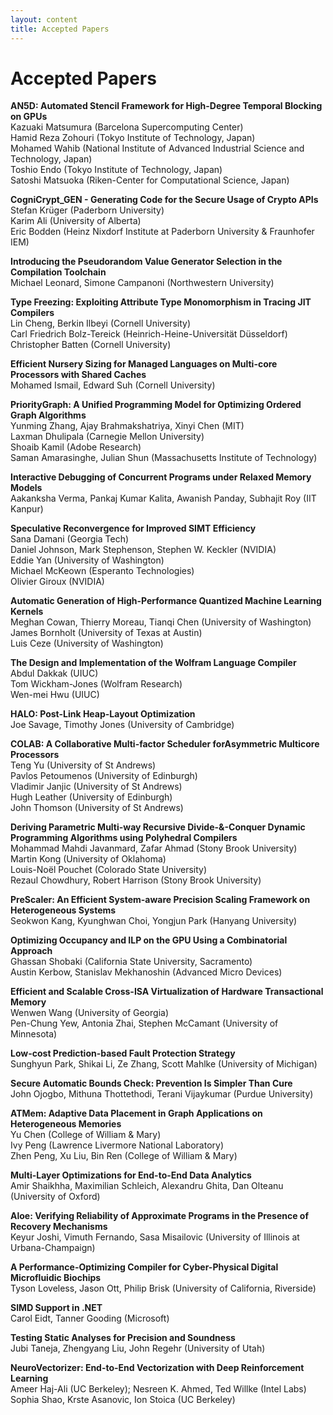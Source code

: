 ```yaml
---
layout: content
title: Accepted Papers
---
```

# Accepted Papers

**AN5D: Automated Stencil Framework for High-Degree Temporal Blocking on GPUs**<br> 
Kazuaki Matsumura (Barcelona Supercomputing Center) <br> 
Hamid Reza Zohouri (Tokyo Institute of Technology, Japan)<br> 
Mohamed Wahib (National Institute of Advanced Industrial Science and Technology, Japan)<br> 
Toshio Endo (Tokyo Institute of Technology, Japan)<br> 
Satoshi Matsuoka (Riken-Center for Computational Science, Japan)

**CogniCrypt_GEN - Generating Code for the Secure Usage of Crypto APIs**<br> 
Stefan Krüger (Paderborn University)<br> 
Karim Ali (University of Alberta)<br> 
Eric Bodden (Heinz Nixdorf Institute at Paderborn University & Fraunhofer IEM)

**Introducing the Pseudorandom Value Generator Selection in the Compilation Toolchain**  
Michael Leonard, Simone Campanoni (Northwestern University)

**Type Freezing: Exploiting Attribute Type Monomorphism in Tracing JIT Compilers**<br/> 
Lin Cheng, Berkin Ilbeyi (Cornell University)<br> 
Carl Friedrich Bolz-Tereick (Heinrich-Heine-Universität Düsseldorf)<br> 
Christopher Batten (Cornell University)

**Efficient Nursery Sizing for Managed Languages on Multi-core Processors with Shared Caches**<br> 
Mohamed Ismail, Edward Suh (Cornell University)<br> 

**PriorityGraph: A Unified Programming Model for Optimizing Ordered Graph Algorithms**<br/> 
Yunming Zhang, Ajay Brahmakshatriya, Xinyi Chen (MIT)<br>
Laxman Dhulipala (Carnegie Mellon University)<br> 
Shoaib Kamil (Adobe Research)<br> 
Saman Amarasinghe, Julian Shun (Massachusetts Institute of Technology)

**Interactive Debugging of Concurrent Programs under Relaxed Memory Models**<br> 
Aakanksha Verma, Pankaj Kumar Kalita, Awanish Panday, Subhajit Roy (IIT Kanpur)

**Speculative Reconvergence for Improved SIMT Efficiency**<br>
Sana Damani (Georgia Tech)<br> 
Daniel Johnson, Mark Stephenson, Stephen W. Keckler (NVIDIA)<br> 
Eddie Yan (University of Washington)<br> 
Michael McKeown (Esperanto Technologies)<br> 
Olivier Giroux (NVIDIA) 

**Automatic Generation of High-Performance Quantized Machine Learning Kernels**<br> 
Meghan Cowan, Thierry Moreau, Tianqi Chen (University of Washington)<br> 
James Bornholt (University of Texas at Austin)<br> 
Luis Ceze (University of Washington)<br> 

**The Design and Implementation of the Wolfram Language Compiler**<br>
Abdul Dakkak (UIUC)<br> 
Tom Wickham-Jones (Wolfram Research)<br> 
Wen-mei Hwu (UIUC) 

**HALO: Post-Link Heap-Layout Optimization**<br>
Joe Savage, Timothy Jones (University of Cambridge)

**COLAB: A Collaborative Multi-factor Scheduler forAsymmetric Multicore Processors**<br>
Teng Yu (University of St Andrews)<br>
Pavlos Petoumenos (University of Edinburgh)<br>
Vladimir Janjic (University of St Andrews)<br>
Hugh Leather (University of Edinburgh)<br>
John Thomson (University of St Andrews)<br>

**Deriving Parametric Multi-way Recursive Divide-&-Conquer Dynamic Programming Algorithms using Polyhedral Compilers**<br> 
Mohammad Mahdi Javanmard, Zafar Ahmad (Stony Brook University)<br>
Martin Kong (University of Oklahoma)<br>
Louis-Noël Pouchet (Colorado State University)<br>
Rezaul Chowdhury, Robert Harrison (Stony Brook University)<br>

**PreScaler: An Efficient System-aware Precision Scaling Framework on Heterogeneous Systems** <br>
Seokwon Kang, Kyunghwan Choi, Yongjun Park (Hanyang University)<br>

**Optimizing Occupancy and ILP on the GPU Using a Combinatorial Approach**<br>
Ghassan Shobaki (California State University, Sacramento)<br>
Austin Kerbow, Stanislav Mekhanoshin (Advanced Micro Devices)<br>

**Efficient and Scalable Cross-ISA Virtualization of Hardware Transactional Memory**<br>
Wenwen Wang (University of Georgia)<br>
Pen-Chung Yew, Antonia Zhai, Stephen McCamant (University of Minnesota)<br>

**Low-cost Prediction-based Fault Protection Strategy**<br>
Sunghyun Park, Shikai Li, Ze Zhang, Scott Mahlke (University of Michigan)<br>

**Secure Automatic Bounds Check: Prevention Is Simpler Than Cure** <br>
John Ojogbo, Mithuna Thottethodi, Terani Vijaykumar (Purdue University)<br>

**ATMem: Adaptive Data Placement in Graph Applications on Heterogeneous Memories** <br>
Yu Chen (College of William & Mary)<br>
Ivy Peng (Lawrence Livermore National Laboratory)<br>
Zhen Peng, Xu Liu, Bin Ren (College of William & Mary)<br>

**Multi-Layer Optimizations for End-to-End Data Analytics**<br>
Amir Shaikhha, Maximilian Schleich, Alexandru Ghita, Dan Olteanu (University of Oxford)<br>

**Aloe: Verifying Reliability of Approximate Programs in the Presence of Recovery Mechanisms** <br>
Keyur Joshi, Vimuth Fernando, Sasa Misailovic (University of Illinois at Urbana-Champaign)<br>

**A Performance-Optimizing Compiler for Cyber-Physical Digital Microfluidic Biochips** <br>
Tyson Loveless, Jason Ott, Philip Brisk (University of California, Riverside)<br>

**SIMD Support in .NET** <br>
Carol Eidt, Tanner Gooding (Microsoft)<br>

**Testing Static Analyses for Precision and Soundness**<br>
Jubi Taneja, Zhengyang Liu, John Regehr (University of Utah)<br>

**NeuroVectorizer: End-to-End Vectorization with Deep Reinforcement Learning**<br>
Ameer Haj-Ali (UC Berkeley); Nesreen K. Ahmed, Ted Willke (Intel Labs)<br>
Sophia Shao, Krste Asanovic, Ion Stoica (UC Berkeley)<br>